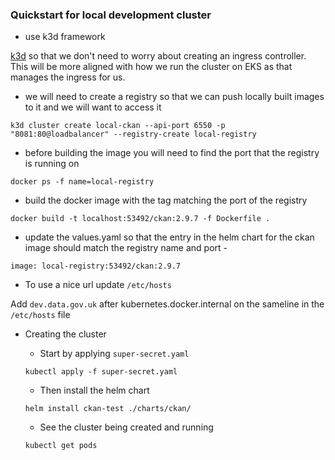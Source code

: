 ### Quickstart for local development cluster

- use k3d framework

[k3d](https://k3d.io/v5.4.6/) so that we don't need to worry about creating an ingress controller. This will be more aligned with how we run the cluster on EKS as that manages the ingress for us.

  - we will need to create a registry so that we can push locally built images to it and we will want to access it

`k3d cluster create local-ckan --api-port 6550 -p "8081:80@loadbalancer" --registry-create local-registry`

  - before building the image you will need to find the port that the registry is running on 

`docker ps -f name=local-registry`

  - build the docker image with the tag matching the port of the registry

`docker build -t localhost:53492/ckan:2.9.7 -f Dockerfile .`

  - update the values.yaml so that the entry in the helm chart for the ckan image should match the registry name and port - 

`image: local-registry:53492/ckan:2.9.7`

- To use a nice url update `/etc/hosts` 

Add `dev.data.gov.uk` after kubernetes.docker.internal on the sameline in the `/etc/hosts` file

- Creating the cluster

  - Start by applying `super-secret.yaml`

  `kubectl apply -f super-secret.yaml`

  - Then install the helm chart

  `helm install ckan-test ./charts/ckan/`

  - See the cluster being created and running

  `kubectl get pods`
